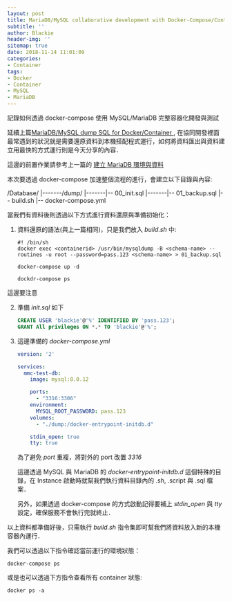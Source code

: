 ```yaml
---
layout: post
title: MariaDB/MySQL collaborative development with Docker-Compose/Container
subtitle: ''
author: Blackie
header-img: ''
sitemap: true
date: 2018-11-14 11:01:09
categories:
- Container
tags:
- Docker
- Container
- MySQL
- MariaDB
---
```


記錄如何透過 docker-compose 使用 MySQL/MariaDB 完整容器化開發與測試

<!-- More -->

延續上篇[MariaDB/MySQL dump SQL for Docker/Container
](http://blackie1019.github.io/2018/11/13/MariaDB-MySQL-dump-SQL-for-Docker-Container/) , 在協同開發裡面最常遇到的狀況就是需要還原資料到本機搭配程式運行，如何將資料匯出與資料建立用最快的方式運行則是今天分享的內容．

這邊的前置作業請參考上一篇的 [建立 MariaDB 環境與資料](http://blackie1019.github.io/2018/11/13/MariaDB-MySQL-dump-SQL-for-Docker-Container/#%E5%85%88%E5%BB%BA%E7%AB%8B-MariaDB-%E7%92%B0%E5%A2%83%E8%88%87%E8%B3%87%E6%96%99)

本次要透過 docker-compose 加速整個流程的進行，會建立以下目錄與內容:

  /Database/
  |-------/dump/
  |-------|-- 00_init.sql
  |-------|-- 01_backup.sql
  |-- build.sh
  |-- docker-compose.yml

當我們有資料後則透過以下方式進行資料還原與準備初始化：

1. 資料還原的語法(與上一篇相同)，只是我們放入 *build.sh* 中:

    ```shell
    #! /bin/sh
    docker exec <containerid> /usr/bin/mysqldump -B <schema-name> --routines -u root --password=pass.123 <schema-name> > 01_backup.sql

    docker-compose up -d

    dockdr-compose ps
    ```

  這邊要注意

2. 準備 *init.sql* 如下

    ```sql
    CREATE USER 'blackie'@'%' IDENTIFIED BY 'pass.123';
    GRANT All privileges ON *.* TO 'blackie'@'%';
    ```

3. 這邊準備的 *docker-compose.yml*

    ```yaml
    version: '2'

    services:
      mmc-test-db:
        image: mysql:8.0.12

        ports:
          - "3316:3306"
        environment:
          MYSQL_ROOT_PASSWORD: pass.123
        volumes:
          - "./dump:/docker-entrypoint-initdb.d"

        stdin_open: true
        tty: true
    ```

    為了避免 *port* 重複，將對外的 port 改置 *3316*

    這邊透過 MySQL 與 ＭariaDB 的 *docker-entrypoint-initdb.d* 這個特殊的目錄，在 Instance 啟動時就幫我們執行資料目錄內的 .sh, .script 與 .sql 檔案．

    另外，如果透過 docker-compose 的方式啟動記得要補上 *stdin_open* 與 *tty* 設定，確保服務不會執行完就終止．

以上資料都準備好後，只需執行 *build.sh* 指令集即可幫我們將資料放入新的本機容器內運行．

我們可以透過以下指令確認當前運行的環境狀態：

    docker-compose ps

或是也可以透過下方指令查看所有 container 狀態:

    docker ps -a